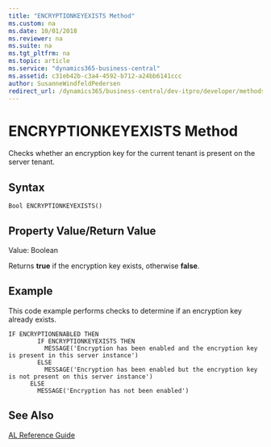 ```yaml
---
title: "ENCRYPTIONKEYEXISTS Method"
ms.custom: na
ms.date: 10/01/2018
ms.reviewer: na
ms.suite: na
ms.tgt_pltfrm: na
ms.topic: article
ms.service: "dynamics365-business-central"
ms.assetid: c31eb42b-c3a4-4592-b712-a24bb6141ccc
author: SusanneWindfeldPedersen
redirect_url: /dynamics365/business-central/dev-itpro/developer/methods-auto/al-method-reference
---
```


 

# ENCRYPTIONKEYEXISTS Method
Checks whether an encryption key for the current tenant is present on the server tenant.  

## Syntax  

```  
Bool ENCRYPTIONKEYEXISTS()  
```  

## Property Value/Return Value  
 Value: Boolean  

 Returns **true** if the encryption key exists, otherwise **false**.  

## Example  
 This code example performs checks to determine if an encryption key already exists.  

```  
IF ENCRYPTIONENABLED THEN  
        IF ENCRYPTIONKEYEXISTS THEN  
          MESSAGE('Encryption has been enabled and the encryption key is present in this server instance')  
        ELSE  
          MESSAGE('Encryption has been enabled but the encryption key is not present on this server instance')  
      ELSE  
        MESSAGE('Encryption has not been enabled')  
```  

## See Also  
    
 [AL Reference Guide](../devenv-al-reference-guide.md)
